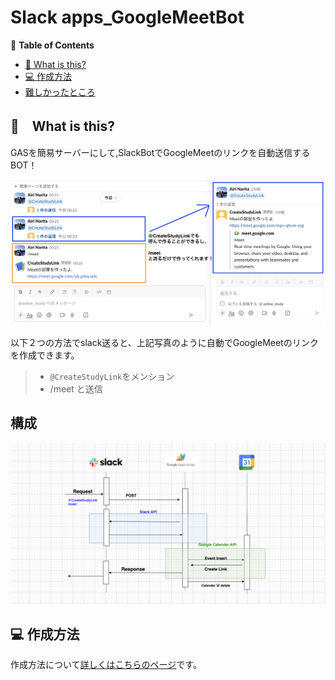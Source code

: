 # Slack apps_GoogleMeetBot

🚩 **Table of Contents**

- [🧐 What is this?](#🧐Whatisthis?)
- [💻 作成方法](#💻作成方法)
- [難しかったところ](#難しかったところ)

## 🧐　What is this?

GASを簡易サーバーにして,SlackBotでGoogleMeetのリンクを自動送信するBOT！

![Alt text](readme_pic/slack.png)

以下２つの方法でslack送ると、上記写真のように自動でGoogleMeetのリンクを作成できます。
>
> - `@CreateStudyLink`をメンション
> - /meet と送信

## 構成

![Alt text](readme_pic/drawio.png)

## 💻 作成方法

作成方法について[詳しくはこちらのページ](How_to_create.md)です。
